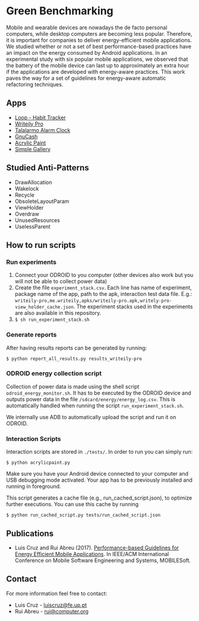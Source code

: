 # Green Benchmarking

Mobile and wearable devices are nowadays the de facto personal computers, while desktop computers are becoming less popular. Therefore, it is important for companies to deliver energy-efficient mobile applications. We studied whether or not a set of best performance-based practices have an impact on the energy consumed by Android applications. In an experimental study with six popular mobile applications, we observed that the battery of the mobile device can last up to approximately an extra hour if the applications are developed with energy-aware practices. This work paves the way for a set of guidelines for energy-aware automatic refactoring techniques.

## Apps

- [Loop - Habit Tracker](https://play.google.com/store/apps/details?id=org.isoron.uhabits&hl=en)
- [Writeily Pro](https://play.google.com/store/apps/details?id=me.writeily&hl=en)
- [Talalarmo Alarm Clock](https://play.google.com/store/apps/details?id=trikita.talalarmo&hl=en)
- [GnuCash](https://play.google.com/store/apps/details?id=org.gnucash.android&hl=en)
- [Acrylic Paint](https://f-droid.org/repository/browse/?fdid=anupam.acrylic)
- [Simple Gallery](https://play.google.com/store/apps/details?id=com.simplemobiletools.gallery&hl=en)

## Studied Anti-Patterns

- DrawAllocation
- Wakelock
- Recycle
- ObsoleteLayoutParam
- ViewHolder
- Overdraw
- UnusedResources
- UselessParent

## How to run scripts

### Run experiments
1. Connect your ODROID to you computer (other devices also work but you will not be able to collect power data)
1. Create the file ```experiment_stack.csv```. Each line has name of experiment, package name of the app, path to the apk, interaction test data file. E.g.: ```writeily-pro,me.writeily,apks/writeily-pro.apk,writely-pro-view_holder_cache.json```.
The experiment stacks used in the experiments are also available in this repository.
1. ```$ sh run_experiment_stack.sh```

### Generate reports

After having results reports can be generated by running:

```$ python report_all_results.py results_writeily-pro```

### ODROID energy collection script

Collection of power data is made using the shell script ```odroid_energy_monitor.sh```.
It has to be executed by the ODROID device and outputs power data in the file ```/sdcard/energy/energy_log.csv```.
This is automatically handled when running the script ```run_experiment_stack.sh```.

We internally use ADB to automatically upload the script and run it on ODROID.

### Interaction Scripts

Interaction scripts are stored in ```./tests/```.
In order to run you can simply run:

```
$ python acrylicpaint.py
```

Make sure you have your Android device connected to your computer and USB debugging mode activated.
Your app has to be previously installed and running in foreground.

This script generates a cache file (e.g., run_cached_script.json), to optimize further executions.
You can use this cache by running
```
$ python run_cached_script.py tests/run_cached_script.json
```

## Publications

- Luis Cruz and Rui Abreu (2017). [Performance-based Guidelines for Energy Efficient Mobile Applications](https://luiscruz.github.io/papers/cruz2017performance.pdf). In IEEE/ACM International Conference on Mobile Software Engineering and Systems, MOBILESoft.

## Contact

For more information feel free to contact:

- Luis Cruz - luiscruz@fe.up.pt
- Rui Abreu - rui@computer.org
